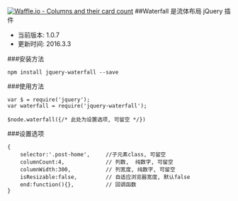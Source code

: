 [![Waffle.io - Columns and their card count](https://badge.waffle.io/iMuFeng/Waterfall.png?columns=all)](https://waffle.io/iMuFeng/Waterfall?utm_source=badge)
##Waterfall 是流体布局 jQuery 插件

* 当前版本: 1.0.7
* 更新时间: 2016.3.3

###安装方法
```
npm install jquery-waterfall --save
```

###使用方法
```
var $ = require('jquery');
var waterfall = require('jquery-waterfall');

$node.waterfall({/* 此处为设置选项, 可留空 */})
```

###设置选项
```
{
    selector:'.post-home',     //子元素class, 可留空
    columnCount:4,             // 列数,  纯数字, 可留空
    columnWidth:300,           // 列宽度, 纯数字, 可留空
    isResizable:false,         // 自适应浏览器宽度, 默认false
    end:function(){},          // 回调函数
}
```
